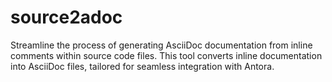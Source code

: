 # source2adoc
Streamline the process of generating AsciiDoc documentation from inline comments within source code files. This tool converts inline documentation into AsciiDoc files, tailored for seamless integration with Antora.
